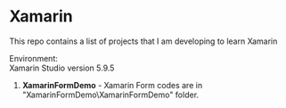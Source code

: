 # Xamarin
This repo contains a list of projects that I am developing to learn Xamarin

Environment:<br>
Xamarin Studio version 5.9.5<br>

<ol>
 <li><b>XamarinFormDemo</b> - Xamarin Form codes are in "XamarinFormDemo\XamarinFormDemo" folder.
 </li>
</ol>
